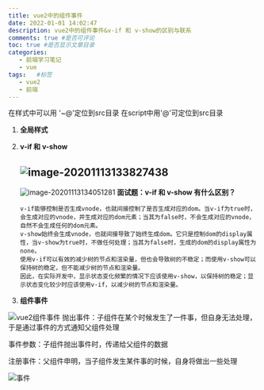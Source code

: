 ```yaml
---
title: vue2中的组件事件
date: 2022-01-01 14:02:47
description: vue2中的组件事件&v-if 和 v-show的区别与联系
comments: true #是否可评论
toc: true #是否显示文章目录
categories: 
   - 前端学习笔记 
   - vue
tags:   #标签
   - vue2
   - 前端
---
```






在样式中可以用 '\~@'定位到src目录
在script中用'@'可定位到src目录


1. **全局样式**

2. **v-if 和 v-show**

   ![image-20201113133827438](/images/vue2/组件事件-v-if&v-show.jpg)
   -------

   ![image-20201113134051281](/images/vue2/组件事件-v-if&v-show1.jpg)
   **面试题：v-if 和 v-show 有什么区别？**

   ```
   v-if能够控制是否生成vnode，也就间接控制了是否生成对应的dom。当v-if为true时，会生成对应的vnode，并生成对应的dom元素；当其为false时，不会生成对应的vnode，自然不会生成任何的dom元素。
   v-show始终会生成vnode，也就间接导致了始终生成dom。它只是控制dom的display属性，当v-show为true时，不做任何处理；当其为false时，生成的dom的display属性为none。
   使用v-if可以有效的减少树的节点和渲染量，但也会导致树的不稳定；而使用v-show可以保持树的稳定，但不能减少树的节点和渲染量。
   因此，在实际开发中，显示状态变化频繁的情况下应该使用v-show，以保持树的稳定；显示状态变化较少时应该使用v-if，以减少树的节点和渲染量。
   ```

   

3. **组件事件**

![vue2组件事件](/images/vue2/vue2组件事件-组件事件.jpg)
抛出事件：子组件在某个时候发生了一件事，但自身无法处理，于是通过事件的方式通知父组件处理

事件参数：子组件抛出事件时，传递给父组件的数据

注册事件：父组件申明，当子组件发生某件事的时候，自身将做出一些处理

![事件](/images/vue2/组件事件-组件事件.jpg)

